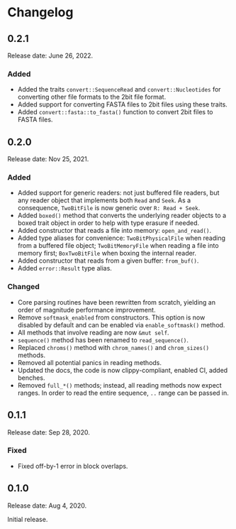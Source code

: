 # Changelog

## 0.2.1

Release date: June 26, 2022.

### Added

- Added the traits `convert::SequenceRead` and `convert::Nucleotides` for
  converting other file formats to the 2bit file format.
- Added support for converting FASTA files to 2bit files using these traits.
- Added `convert::fasta::to_fasta()` function to convert 2bit files to FASTA
  files.

## 0.2.0

Release date: Nov 25, 2021.

### Added

- Added support for generic readers: not just buffered file readers, but
  any reader object that implements both `Read` and `Seek`. As a consequence,
  `TwoBitFile` is now generic over `R: Read + Seek`.
- Added `boxed()` method that converts the underlying reader objects to a boxed
  trait object in order to help with type erasure if needed.
- Added constructor that reads a file into memory: `open_and_read()`.
- Added type aliases for convenience: `TwoBitPhysicalFile` when reading from a
  buffered file object; `TwoBitMemoryFile` when reading a file into memory first;
  `BoxTwoBitFile` when boxing the internal reader.
- Added constructor that reads from a given buffer: `from_buf()`.
- Added `error::Result` type alias.

### Changed

- Core parsing routines have been rewritten from scratch, yielding an order
  of magnitude performance improvement.
- Remove `softmask_enabled` from constructors. This option is now disabled by
  default and can be enabled via `enable_softmask()` method.
- All methods that involve reading are now `&mut self`.
- `sequence()` method has been renamed to `read_sequence()`.
- Replaced `chroms()` method with `chrom_names()` and `chrom_sizes()` methods.
- Removed all potential panics in reading methods.
- Updated the docs, the code is now clippy-compliant, enabled CI, added benches.
- Removed `full_*()` methods; instead, all reading methods now expect ranges.
  In order to read the entire sequence, `..` range can be passed in.

## 0.1.1

Release date: Sep 28, 2020.

### Fixed

- Fixed off-by-1 error in block overlaps.

## 0.1.0

Release date: Aug 4, 2020.

Initial release.
